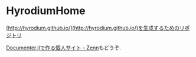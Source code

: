 # HyrodiumHome

[http://hyrodium.github.io/](http://hyrodium.github.io/)を生成するためのリポジトリ

[Documenter.jlで作る個人サイト - Zenn](https://zenn.dev/hyrodium/articles/dea67b9a233356)もどうぞ.
